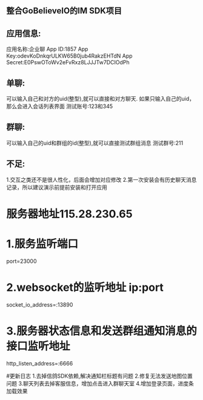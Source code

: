 整合GoBelieveIO的IM SDK项目
---------------------

## 应用信息:

应用名称:企业聊
App ID:1857
App Key:odevKoDnkqrULKW65B0jub4RakzEHTdN
App Secret:E0PswOToWv2eFvRxz8LJJJTw7DCIOdPh

## 单聊:

可以输入自己和对方的uid(整型),就可以直接和对方聊天.
如果只输入自己的uid，那么会进入会话列表界面
测试账号:123和345

## 群聊:
可以输入自己的uid和群组的id(整型),就可以直接测试群组消息
测试群号:211

## 不足:
1.交互之类还不是很人性化，后面会增加对应修改
2.第一次安装会有历史聊天消息记录，所以建议演示前提前安装和打开应用

# 服务器地址115.28.230.65

# 1.服务监听端口
port=23000

# 2.websocket的监听地址 ip:port
socket_io_address=:13890

# 3.服务器状态信息和发送群组通知消息的接口监听地址
http_listen_address=:6666


#更新日志
1.去掉信鸽SDK依赖,解决通知栏标题有问题
2.修复无法发送地图位置问题
3.聊天列表去掉客服信息，增加点击进入群聊天室
4.增加登录页面，进度条加载效果
